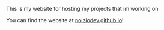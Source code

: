 This is my website for hosting my projects that im working on

You can find the website at [nolziodev.github.io](https://nolziodev.github.io)!

